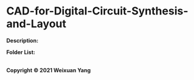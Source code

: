 # CAD-for-Digital-Circuit-Synthesis-and-Layout
<b>Description:</b><br>

<b>Folder List:</b><br>

<br><b>Copyright © 2021 Weixuan Yang</b>
